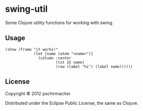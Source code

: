 # swing-util

Some Clojure utility functions for working with swing.

## Usage

	(show (frame "it works!"
	             (let [name (atom "<name>")]
	               (column :center
	                       (txt 15 name)
	                       (row (label "hi") (label name))))))

## License

Copyright © 2012 pschirmacher

Distributed under the Eclipse Public License, the same as Clojure.
